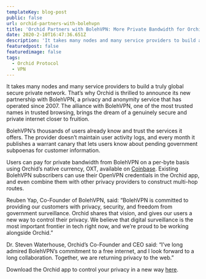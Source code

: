 ```yaml
---
templateKey: blog-post
public: false
url: orchid-partners-with-bolehvpn
title: 'Orchid Partners with BolehVPN: More Private Bandwidth for Orchid Users'
date: 2020-2-10T16:47:36.651Z
description: 'It takes many nodes and many service providers to build a truly global secure private network. That’s why Orchid is thrilled to announce its new partnership with BolehVPN, a privacy and anonymity service that has operated since 2007.'
featuredpost: false
featuredimage: false
tags:
  - Orchid Protocol
  - VPN
---
```


It takes many nodes and many service providers to build a truly global secure private network. That’s why Orchid is thrilled to announce its new partnership with BolehVPN, a privacy and anonymity service that has operated since 2007. The alliance with BolehVPN, one of the most trusted names in trusted browsing, brings the dream of a genuinely secure and private internet closer to fruition.

BolehVPN’s thousands of users already know and trust the services it offers. The provider doesn’t maintain user activity logs, and every month it publishes a warrant canary that lets users know about pending government subpoenas for customer information. 

Users can pay for private bandwidth from BolehVPN on a per-byte basis using Orchid’s native currency, OXT, available on [Coinbase](https://www.coinbase.com/price/orchid). Existing BolehVPN subscribers can use their OpenVPN credentials in the Orchid app, and even combine them with other privacy providers to construct multi-hop routes. 

Reuben Yap, Co-Founder of BolehVPN, said: “BolehVPN is committed to providing our customers with privacy, security, and freedom from government surveillance. Orchid shares that vision, and gives our users a new way to control their privacy. We believe that digital surveillance is the most important frontier in tech right now, and we’re proud to be working alongside Orchid.”

Dr. Steven Waterhouse, Orchid’s Co-Founder and CEO said: “I’ve long admired BolehVPN’s commitment to a free internet, and I look forward to a long collaboration. Together, we are returning privacy to the web.”

Download the Orchid app to control your privacy in a new way [here](https://www.coinbase.com/price/orchid).